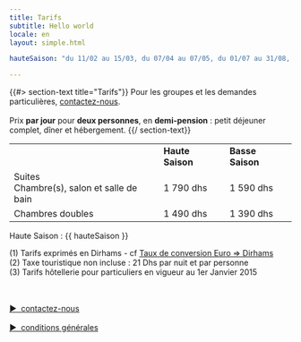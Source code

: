 ```yaml
---
title: Tarifs
subtitle: Hello world
locale: en
layout: simple.html

hauteSaison: "du 11/02 au 15/03, du 07/04 au 07/05, du 01/07 au 31/08, du 27/10 au 08/11 et du 22/12 au 07/01"

---
```


{{#> section-text title="Tarifs"}}
Pour les groupes et les demandes particulières, [contactez-nous](#contact).
<br><br>
Prix **par jour** pour **deux personnes**, en **demi-pension** : petit déjeuner complet, dîner et hébergement.
{{/ section-text}}

<table>
    <tr>
        <td>&nbsp;</td>
        <td>
            <b>Haute Saison</b>
            <div class="fa fa-info-circle tooltip-block" data-title="{{ hauteSaison }}">
            </div>
        </td>
        <td><b>Basse Saison</b></td>
    </tr>
    <tr>
        <td>
            <div class="tarif__title">Suites</div>
            Chambre(s), salon et salle de bain
        </td>
        <td>1 790 dhs</td>
        <td>1 590 dhs</td>
    </tr>
    <tr>
        <td>
            <div class="tarif__title">Chambres doubles</div>
        </td>
        <td>1 490 dhs</td>
        <td>1 390 dhs</td>
    </tr>
</table>

Haute Saison : {{ hauteSaison }}


(1) Tarifs exprimés en Dirhams - cf <a href="https://www.google.fr/webhp?ie=UTF-8#q=1+EUR+en+MAD" target="_blank">Taux de conversion Euro => Dirhams</a>
<br>
(2) Taxe touristique non incluse : 21 Dhs par nuit et par personne
<br>
(3) Tarifs hôtellerie pour particuliers en vigueur au 1er Janvier 2015 

<br><br>
<a class="button big" href="#contact" style="cursor: pointer;">▶&nbsp;&nbsp;contactez-nous</a>
<br><br>
<a class="button small" href="/assets/CGV.pdf" style="cursor: pointer;">▶&nbsp;&nbsp;conditions générales</a>
